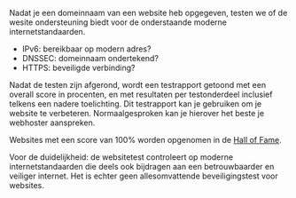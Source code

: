 Nadat je een domeinnaam van een website heb opgegeven, testen we of de wesite ondersteuning biedt voor de onderstaande moderne internetstandaarden.

* IPv6: bereikbaar op modern adres?
* DNSSEC: domeinnaam ondertekend?
* HTTPS: beveiligde verbinding?

Nadat de testen zijn afgerond, wordt een testrapport getoond met een overall score in procenten, en met resultaten per testonderdeel inclusief telkens een nadere toelichting. Dit testrapport kan je gebruiken om je website te verbeteren. Normaalgesproken kan je hierover het beste je webhoster aanspreken.

Websites met een score van 100% worden opgenomen in de [Hall of Fame](/halloffame/). 

Voor de duidelijkheid: de websitetest controleert op moderne internetstandaarden die deels ook bijdragen aan een betrouwbaarder en veiliger internet. Het is echter geen allesomvattende beveiligingstest voor websites.
